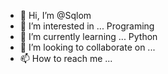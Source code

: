 - 👋 Hi, I’m @Sqlom
- 👀 I’m interested in ... Programing
- 🌱 I’m currently learning ... Python
- 💞️ I’m looking to collaborate on ...
- 📫 How to reach me ...

<!---
Sqlom/Sqlom is a ✨ special ✨ repository because its `README.md` (this file) appears on your GitHub profile.
You can click the Preview link to take a look at your changes.
--->

